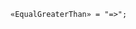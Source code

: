 <!-- This file is generated automatically by infrastructure scripts. Please don't edit by hand. -->

<!-- markdownlint-disable first-line-h1 -->

```{ .ebnf .slang-ebnf #EqualGreaterThan }
«EqualGreaterThan» = "=>";
```
